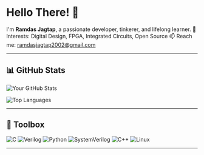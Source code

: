 # Hello There! 👋

I'm **Ramdas Jagtap**, a passionate developer, tinkerer, and lifelong learner.
🧠 Interests: Digital Design, FPGA, Integrated Circuits, Open Source
📫 Reach me: [ramdasjagtap2002@gmail.com](mailto:ramdasjagtap2002@gmail.com)

---

<!-- ## 🚀 Projects & Things I Like

- 💡 Building: [CoolProject1](https://github.com/yourusername/CoolProject1)
- 📡 Working with hardware, FPGAs, and digital designs
- 🛰 Contributor to [OpenSourceHardware](https://github.com/some/project)

--- -->

## 📊 GitHub Stats

![Your GitHub Stats](https://github-readme-stats.vercel.app/api?username=ramdasjagtap&show_icons=true&theme=radical)

![Top Languages](https://github-readme-stats.vercel.app/api/top-langs/?username=ramdasjagtap&layout=compact&theme=radical)

---

## 🧰 Toolbox

![C](https://img.shields.io/badge/C-00599C?style=flat&logo=c&logoColor=white)
![Verilog](https://img.shields.io/badge/Verilog-DAE8FC?style=flat&logoColor=white)
![Python](https://img.shields.io/badge/Python-3670A0?style=flat&logo=python&logoColor=ffdd54)
![SystemVerilog](https://img.shields.io/badge/SystemVerilog-DAE8FC?style=flat&logo=verilog&logoColor=black)
![C++](https://img.shields.io/badge/C++-00599C?style=flat&logo=c%2B%2B&logoColor=white)
![Linux](https://img.shields.io/badge/Linux-FCC624?style=flat&logo=linux&logoColor=black)

---
<!--
## 🎥 YouTube & Links

- 📹 [YouTube Channel](https://youtube.com/yourchannel)
- 💼 [LinkedIn](https://linkedin.com/in/yourname) -->
